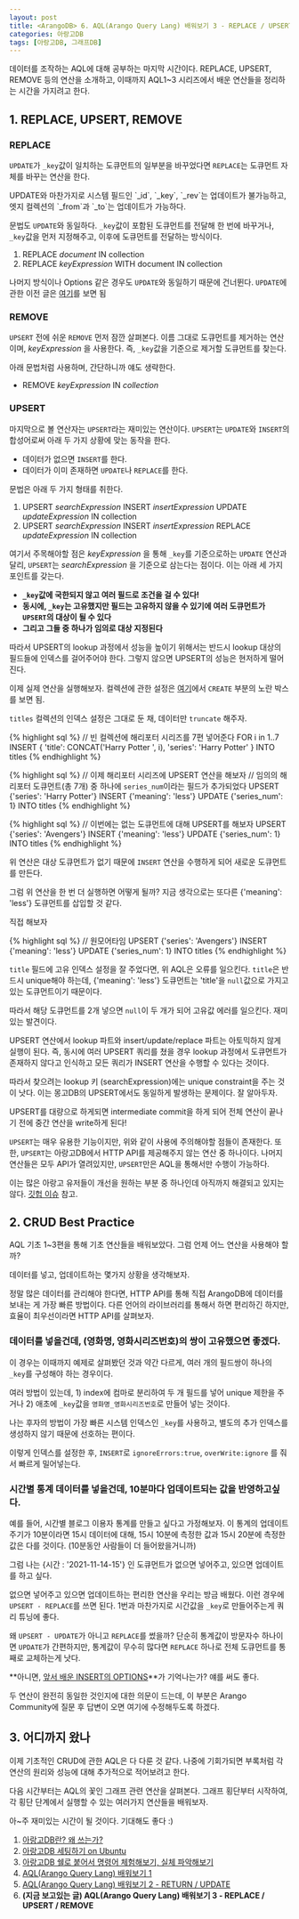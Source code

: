 ```yaml
---
layout: post
title: <ArangoDB> 6. AQL(Arango Query Lang) 배워보기 3 - REPLACE / UPSERT / REMOVE
categories: 아랑고DB
tags: [아랑고DB, 그래프DB]
---
```

  
<div class="message">
데이터를 조작하는 AQL에 대해 공부하는 마지막 시간이다. REPLACE, UPSERT, REMOVE 등의 연산을 소개하고, 이때까지 AQL1~3 시리즈에서 배운 연산들을 정리하는 시간을 가지려고 한다.
</div>

## 1. REPLACE, UPSERT, REMOVE
### REPLACE
`UPDATE`가 `_key`값이 일치하는 도큐먼트의 일부분을 바꾸었다면 `REPLACE`는 도큐먼트 자체를 바꾸는 연산을 한다.

<div class="tip">
UPDATE와 마찬가지로 시스템 필드인 `_id`, `_key`, `_rev`는 업데이트가 불가능하고, 엣지 컬렉션의 `_from`과 `_to`는 업데이트가 가능하다.
</div>

문법도 `UPDATE`와 동일하다. `_key`값이 포함된 도큐먼트를 전달해 한 번에 바꾸거나, `_key`값을 먼저 지정해주고, 이후에 도큐먼트를 전달하는 방식이다.

1. REPLACE _document_ IN collection
2. REPLACE _keyExpression_ WITH document IN collection

나머지 방식이나 Options 같은 경우도 `UPDATE`와 동일하기 때문에 건너뛴다. `UPDATE`에 관한 이전 글은 [여기](https://ud803.github.io/%EC%95%84%EB%9E%91%EA%B3%A0db/2021/11/10/ArangoDB-5-AQL-%EB%B0%B0%EC%9B%8C%EB%B3%B4%EA%B8%B0-2/)를 보면 됨

### REMOVE
`UPSERT` 전에 쉬운 `REMOVE` 먼저 잠깐 살펴본다. 이름 그대로 도큐먼트를 제거하는 연산이며, _keyExpression_ 을 사용한다. 즉, `_key`값을 기준으로 제거할 도큐먼트를 찾는다.

아래 문법처럼 사용하며, 간단하니까 얘도 생략한다.

- REMOVE _keyExpression_ IN _collection_


### UPSERT
마지막으로 볼 연산자는 `UPSERT`라는 재미있는 연산이다. `UPSERT`는 `UPDATE`와 `INSERT`의 합성어로써 아래 두 가지 상황에 맞는 동작을 한다.
- 데이터가 없으면 `INSERT`를 한다.
- 데이터가 이미 존재하면 `UPDATE`나 `REPLACE`를 한다.

문법은 아래 두 가지 형태를 취한다.
1. UPSERT _searchExpression_ INSERT _insertExpression_ UPDATE _updateExpression_ IN collection
2. UPSERT _searchExpression_ INSERT _insertExpression_ REPLACE _updateExpression_ IN collection

여기서 주목해야할 점은 _keyExpression_ 을 통해 `_key`를 기준으로하는 `UPDATE` 연산과 달리, `UPSERT`는 _searchExpression_ 을 기준으로 삼는다는 점이다. 이는 아래 세 가지 포인트를 갖는다.
  
- **`_key`값에 국한되지 않고 여러 필드로 조건을 걸 수 있다!**
- **동시에, `_key`는 고유했지만 필드는 고유하지 않을 수 있기에 여러 도큐먼트가 `UPSERT`의 대상이 될 수 있다**
- **그리고 그들 중 하나가 임의로 대상 지정된다**
  
<div class="exclamation">
따라서 UPSERT의 lookup 과정에서 성능을 높이기 위해서는 반드시 lookup 대상의 필드들에 인덱스를 걸어주어야 한다. 그렇지 않으면 UPSERT의 성능은 현저하게 떨어진다.
</div>

이제 실제 연산을 실행해보자. 컬렉션에 관한 설정은 [여기](https://ud803.github.io/%EC%95%84%EB%9E%91%EA%B3%A0db/2021/11/07/ArangoDB-4-AQL-%EB%B0%B0%EC%9B%8C%EB%B3%B4%EA%B8%B0-1/)에서 `CREATE` 부분의 노란 박스를 보면 됨.

`titles` 컬렉션의 인덱스 설정은 그대로 둔 채, 데이터만 `truncate` 해주자.

{% highlight sql %}
// 빈 컬렉션에 해리포터 시리즈를 7편 넣어준다
FOR i in 1..7
  INSERT {
      'title': CONCAT('Harry Potter ', i), 
      'series': 'Harry Potter'
  } INTO titles
{% endhighlight %}

{% highlight sql %}
// 이제 해리포터 시리즈에 UPSERT 연산을 해보자
// 임의의 해리포터 도큐먼트(총 7개) 중 하나에 `series_num`이라는 필드가 추가되었다
UPSERT {'series': 'Harry Potter'}
  INSERT {'meaning': 'less'}
  UPDATE {'series_num': 1}
INTO titles
{% endhighlight %}

{% highlight sql %}
// 이번에는 없는 도큐먼트에 대해 UPSERT를 해보자
UPSERT {'series': 'Avengers'}
  INSERT {'meaning': 'less'}
  UPDATE {'series_num': 1}
INTO titles
{% endhighlight %}

위 연산은 대상 도큐먼트가 없기 때문에 `INSERT` 연산을 수행하게 되어 새로운 도큐먼트를 만든다.

그럼 위 연산을 한 번 더 실행하면 어떻게 될까? 지금 생각으로는 또다른 {'meaning': 'less'} 도큐먼트를 삽입할 것 같다.

직접 해보자

{% highlight sql %}
// 원모어타임
UPSERT {'series': 'Avengers'}
  INSERT {'meaning': 'less'}
  UPDATE {'series_num': 1}
INTO titles
{% endhighlight %}

`title` 필드에 고유 인덱스 설정을 잘 주었다면, 위 AQL은 오류를 일으킨다. `title`은 반드시 unique해야 하는데, {'meaning': 'less'} 도큐먼트는 'title'을 `null`값으로 가지고 있는 도큐먼트이기 때문이다.

따라서 해당 도큐먼트를 2개 넣으면 `null`이 두 개가 되어 고유값 에러를 일으킨다. 재미있는 발견이다.

<div class="warning">
UPSERT 연산에서 lookup 파트와 insert/update/replace 파트는 아토믹하지 않게 실행이 된다. 즉, 동시에 여러 UPSERT 쿼리를 쳤을 경우 lookup 과정에서 도큐먼트가 존재하지 않다고 인식하고 모든 쿼리가 INSERT 연산을 수행할 수 있다는 것이다.

따라서 찾으려는 lookup 키 (searchExpression)에는 unique constraint을 주는 것이 낫다. 이는 몽고DB의 UPSERT에서도 동일하게 발생하는 문제이다. 잘 알아두자.
</div>

<div class="warning">
UPSERT를 대량으로 하게되면 intermediate commit을 하게 되어 전체 연산이 끝나기 전에 중간 연산을 write하게 된다!
</div>

`UPSERT`는 매우 유용한 기능이지만, 위와 같이 사용에 주의해야할 점들이 존재한다. 또한, `UPSERT`는 아랑고DB에서 HTTP API를 제공해주지 않는 연산 중 하나이다. 나머지 연산들은 모두 API가 열려있지만, `UPSERT`만은 AQL을 통해서만 수행이 가능하다.

이는 많은 아랑고 유저들이 개선을 원하는 부분 중 하나인데 아직까지 해결되고 있지는 않다. [깃헙 이슈](https://github.com/arangodb/arangodb/issues/2542) 참고.

## 2. CRUD Best Practice

AQL 기초 1~3편을 통해 기초 연산들을 배워보았다. 그럼 언제 어느 연산을 사용해야 할까?

데이터를 넣고, 업데이트하는 몇가지 상황을 생각해보자.

<div class="tip">
정말 많은 데이터를 관리해야 한다면, HTTP API를 통해 직접 ArangoDB에 데이터를 보내는 게 가장 빠른 방법이다.
다른 언어의 라이브러리를 통해서 하면 편리하긴 하지만, 효율이 최우선이라면 HTTP API를 살펴보자.
</div>

### 데이터를 넣을건데, (영화명, 영화시리즈번호)의 쌍이 고유했으면 좋겠다.

이 경우는 이때까지 예제로 살펴봤던 것과 약간 다르게, 여러 개의 필드쌍이 하나의 `_key`를 구성해야 하는 경우이다. 

여러 방법이 있는데, 1) index에 컴마로 분리하여 두 개 필드를 넣어 unique 제한을 주거나 2) 애초에 `_key`값을 `영화명_영화시리즈번호`로 만들어 넣는 것이다.

나는 후자의 방법이 가장 빠른 시스템 인덱스인 `_key`를 사용하고, 별도의 추가 인덱스를 생성하지 않기 때문에 선호하는 편이다.

이렇게 인덱스를 설정한 후, `INSERT`로 `ignoreErrors:true`, `overWrite:ignore` 를 줘서 빠르게 밀어넣는다.


### 시간별 통계 데이터를 넣을건데, 10분마다 업데이트되는 값을 반영하고싶다.

예를 들어, 시간별 블로그 이용자 통계를 만들고 싶다고 가정해보자. 이 통계의 업데이트 주기가 10분이라면 15시 데이터에 대해, 15시 10분에 측정한 값과 15시 20분에 측정한 값은 다를 것이다. (10분동안 사람들이 더 들어왔을거니까)

그럼 나는 {시간 : '2021-11-14-15'} 인 도큐먼트가 없으면 넣어주고, 있으면 업데이트를 하고 싶다.

없으면 넣어주고 있으면 업데이트하는 편리한 연산을 우리는 방금 배웠다. 이런 경우에 `UPSERT - REPLACE`를 쓰면 된다. 1번과 마찬가지로 시간값을 `_key`로 만들어주는게 쿼리 튜닝에 좋다.

왜 `UPSERT - UPDATE`가 아니고 `REPLACE`를 썼을까? 단순히 통계값이 방문자수 하나이면 `UPDATE`가 간편하지만, 통계값이 무수히 많다면 `REPLACE` 하나로 전체 도큐먼트를 통째로 교체하는게 낫다.

**아니면, [앞서 배운 INSERT의 OPTIONS](https://ud803.github.io/%EC%95%84%EB%9E%91%EA%B3%A0db/2021/11/07/ArangoDB-4-AQL-%EB%B0%B0%EC%9B%8C%EB%B3%B4%EA%B8%B0-1/)**가 기억나는가? 얘를 써도 좋다.

두 연산이 완전히 동일한 것인지에 대한 의문이 드는데, 이 부분은 Arango Community에 질문 후 답변이 오면 여기에 수정해두도록 하겠다.


## 3. 어디까지 왔나
이제 기초적인 CRUD에 관한 AQL은 다 다룬 것 같다. 나중에 기회가되면 부록처럼 각 연산의 원리와 성능에 대해 추가적으로 적어보려고 한다.

다음 시간부터는 AQL의 꽃인 그래프 관련 연산을 살펴본다. 그래프 횡단부터 시작하여, 각 횡단 단계에서 실행할 수 있는 여러가지 연산들을 배워보자.

아~주 재미있는 시간이 될 것이다. 기대해도 좋다 :)

  
1. [아랑고DB란? 왜 쓰는가?](https://ud803.github.io/%EC%95%84%EB%9E%91%EA%B3%A0db/2021/10/31/ArangoDB-1-%EC%95%84%EB%9E%91%EA%B3%A0DB-%EC%95%8C%EC%95%84%EB%B3%B4%EA%B8%B0/)
2. [아랑고DB 세팅하기 on Ubuntu](https://ud803.github.io/%EC%95%84%EB%9E%91%EA%B3%A0db/2021/11/02/ArangoDB-2-%EC%95%84%EB%9E%91%EA%B3%A0DB-%EC%84%B8%ED%8C%85%ED%95%98%EA%B8%B0-on-Ubuntu/)
3. [아랑고DB 쉘로 붙어서 명령어 체험해보기, 실체 파악해보기](https://ud803.github.io/%EC%95%84%EB%9E%91%EA%B3%A0db/2021/11/06/ArangoDB-3-%EC%95%84%EB%9E%91%EA%B3%A0DB-%EC%89%98-%EC%82%AC%EC%9A%A9%ED%95%B4%EB%B3%B4%EA%B8%B0/)
4. [AQL(Arango Query Lang) 배워보기 1](https://ud803.github.io/%EC%95%84%EB%9E%91%EA%B3%A0db/2021/11/07/ArangoDB-4-AQL-%EB%B0%B0%EC%9B%8C%EB%B3%B4%EA%B8%B0-1/)
5. [AQL(Arango Query Lang) 배워보기 2 - RETURN / UPDATE](https://ud803.github.io/%EC%95%84%EB%9E%91%EA%B3%A0db/2021/11/10/ArangoDB-5-AQL-%EB%B0%B0%EC%9B%8C%EB%B3%B4%EA%B8%B0-2/)
6. **(지금 보고있는 글) AQL(Arango Query Lang) 배워보기 3 - REPLACE / UPSERT / REMOVE**

